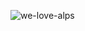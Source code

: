![we-love-alps](https://user-images.githubusercontent.com/2676643/215068771-a5d18e34-dfe3-42da-b4a1-821236d1f681.png)
